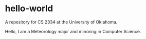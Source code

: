 # hello-world
A repository for CS 2334 at the University of Oklahoma.

Hello, I am a Meteorology major and minoring in Computer Science.
